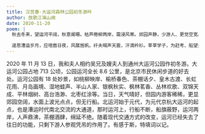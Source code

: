 ```yaml
---
title: 汉宫春·大运河森林公园初冬游吟
author: 放歌江海山阙
date: 2020-11-20
poem: |
  秋去冬来，望运河平阔，秋意阑珊。枯芦倦柳两岸，霜浸风寒。郊园声静，少游人、更觉空宽。水面上、波光点点，冬阳不照行船。

  遥思漕运岁月，应喧嚣日夜，风展旌帆。纤夫喊声天震，汗滴衿衫。莘莘学子，为赶考、船望金銮。天地转、乾坤已变，运河只剩游观。
---
```


2020 年 11 月 13 日，我和夫人相约吴兄及嫂夫人到通州大运河公园作初冬游。大运河公园占地 713 公顷，公园运河全长 8.6 公里，是北京市民休闲步道的好去处。运河公园有 18 处妙景，如桃柳映岸、榆桥春色、茶棚话夕、皇木古渡、长虹花雨、月岛画境、湿地蛙声、半山人家、银枫秋实、枫林茗香、丛林欢歌、双锦天成、平林烟树、高台浩渺、北枣红涂等。当日，天气晴好，但园内游客稀稀，更显郊园空阔，水面上波光点点，但无行船。北运河始于元代，为元代京杭大运河的起点，也是漕运时代南北交流的大通道，那时运河上，行船不断，船旗蔽野，运河两岸，人声鼎沸，茶棚酒肆，绵延不绝。随着现代交通方式的改变，运河已经失去了往日的功能，只剩下游人参观凭吊的作用了。有感于斯，特填词以记。
